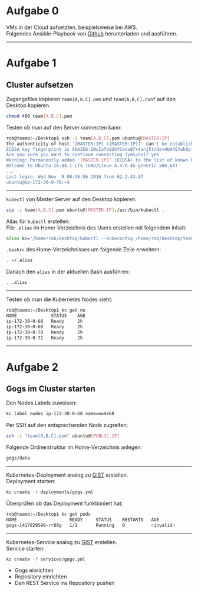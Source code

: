 # Aufgabe 0
VMs in der Cloud aufsetzten, beispielsweise bei AWS.  
Folgendes Ansible-Playbook von [Github](https://github.com/pstauffer/kubernetes-setup) herunterladen und ausführen.

---

# Aufgabe 1

## Cluster aufsetzen
Zugangsfiles kopieren
`team[A,B,C].pem` und `team[A,B,C].conf` auf den Desktop kopieren.
```bash
chmod 400 team[A,B,C].pem
```
Testen ob man auf den Server connecten kann:
```bash
rob@teama:~/Desktop$ ssh -i team[A,B,C].pem ubuntu@[MASTER:IP]
The authenticity of host '[MASTER:IP] ([MASTER:IP])' can't be established.
ECDSA key fingerprint is SHA256:1WuIoToQUhYCeco87+tanj5trGe+UUH4SYwh9pfzHTk.
Are you sure you want to continue connecting (yes/no)? yes
Warning: Permanently added '[MASTER:IP]' (ECDSA) to the list of known hosts.
Welcome to Ubuntu 16.04.1 LTS (GNU/Linux 4.4.0-45-generic x86_64)
...
Last login: Wed Nov  9 08:46:56 2016 from 62.2.43.87
ubuntu@ip-172-30-0-70:~$ 
  ``` 
---
  
`kubectl` von Master Server auf den Desktop kopieren.
```bash
scp -i team[A,B,C].pem ubuntu@[MASTER:IP]:/usr/bin/kubectl .
```
Alias für `kubectl` erstellen:  
File `.alias` im Home-Verzeichnis des Users erstellen mit folgendem Inhalt:
```bash
alias kc='/home/rob/Desktop/kubectl --kubeconfig /home/rob/Desktop/team[A,B,C].conf'
```
`.bashrc` des Home-Verzeichnisses um folgende Zeile erweitern:
```bash
. ~/.alias
```
Danach den `alias` in der aktuellen Bash ausführen:
```bash
. .alias
```
---
 
Testen ob man die Kubernetes Nodes sieht:
```bash
rob@teama:~/Desktop$ kc get no
NAME             STATUS    AGE
ip-172-30-0-68   Ready     2h
ip-172-30-0-69   Ready     2h
ip-172-30-0-70   Ready     2h
ip-172-30-0-71   Ready     2h
```

---

# Aufgabe 2

## Gogs im Cluster starten
Den Nodes Labels zuweisen:
```bash
kc label nodes ip-172-30-0-68 name=node68
```
Per SSH auf den entsprechenden Node zugreifen:
```bash
ssh -i "team[A,B,C].pem" ubuntu@[PUBLIC_IP]
```
Folgende Ordnerstruktur im Home-Verzeichnis anlegen:
```bash
gogs/data
```

---

Kubernetes-Deployment analog zu [GIST](https://gist.github.com/robertBrem/31b7ad46c8ee531c8dcd575989454825) erstellen.  
Deployment starten:
```bash
kc create -f deployments/gogs.yml
```
Überprüfen ob das Deployment funktioniert hat:
```bash
rob@teama:~/Desktop$ kc get pods
NAME                    READY     STATUS    RESTARTS   AGE
gogs-1417829598-rr88g   1/1       Running   0          <invalid>
```

---

Kubernetes-Service analog zu [GIST](https://gist.github.com/robertBrem/68706f161388b7307bb0) erstellen.  
Service starten:
```bash
kc create -f services/gogs.yml
```
* Gogs einrichten
* Repository einrichten
* Den REST Service ins Repository pushen

